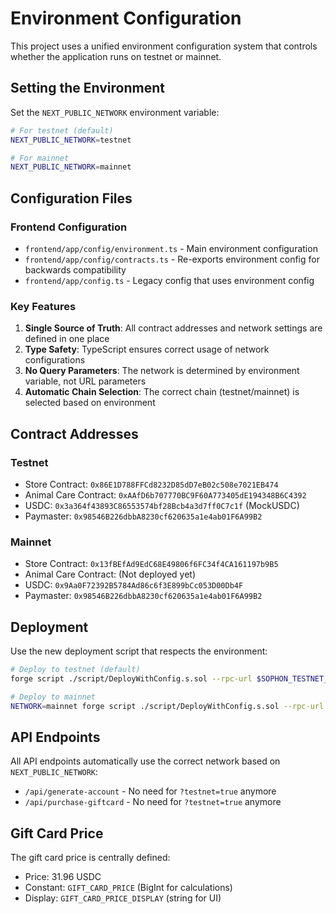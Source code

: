 # Environment Configuration

This project uses a unified environment configuration system that controls whether the application runs on testnet or mainnet.

## Setting the Environment

Set the `NEXT_PUBLIC_NETWORK` environment variable:

```bash
# For testnet (default)
NEXT_PUBLIC_NETWORK=testnet

# For mainnet
NEXT_PUBLIC_NETWORK=mainnet
```

## Configuration Files

### Frontend Configuration
- `frontend/app/config/environment.ts` - Main environment configuration
- `frontend/app/config/contracts.ts` - Re-exports environment config for backwards compatibility
- `frontend/app/config.ts` - Legacy config that uses environment config

### Key Features
1. **Single Source of Truth**: All contract addresses and network settings are defined in one place
2. **Type Safety**: TypeScript ensures correct usage of network configurations
3. **No Query Parameters**: The network is determined by environment variable, not URL parameters
4. **Automatic Chain Selection**: The correct chain (testnet/mainnet) is selected based on environment

## Contract Addresses

### Testnet
- Store Contract: `0x86E1D788FFCd8232D85dD7eB02c508e7021EB474`
- Animal Care Contract: `0xAAfD6b707770BC9F60A773405dE194348B6C4392`
- USDC: `0x3a364f43893C86553574bf28Bcb4a3d7ff0C7c1f` (MockUSDC)
- Paymaster: `0x98546B226dbbA8230cf620635a1e4ab01F6A99B2`

### Mainnet
- Store Contract: `0x13fBEfAd9EdC68E49806f6FC34f4CA161197b9B5`
- Animal Care Contract: (Not deployed yet)
- USDC: `0x9Aa0F72392B5784Ad86c6f3E899bCc053D00Db4F`
- Paymaster: `0x98546B226dbbA8230cf620635a1e4ab01F6A99B2`

## Deployment

Use the new deployment script that respects the environment:

```bash
# Deploy to testnet (default)
forge script ./script/DeployWithConfig.s.sol --rpc-url $SOPHON_TESTNET_RPC_URL --private-key $WALLET_PRIVATE_KEY --zksync --broadcast

# Deploy to mainnet
NETWORK=mainnet forge script ./script/DeployWithConfig.s.sol --rpc-url $SOPHON_MAINNET_RPC_URL --private-key $WALLET_PRIVATE_KEY --zksync --broadcast
```

## API Endpoints

All API endpoints automatically use the correct network based on `NEXT_PUBLIC_NETWORK`:
- `/api/generate-account` - No need for `?testnet=true` anymore
- `/api/purchase-giftcard` - No need for `?testnet=true` anymore

## Gift Card Price

The gift card price is centrally defined:
- Price: 31.96 USDC
- Constant: `GIFT_CARD_PRICE` (BigInt for calculations)
- Display: `GIFT_CARD_PRICE_DISPLAY` (string for UI)